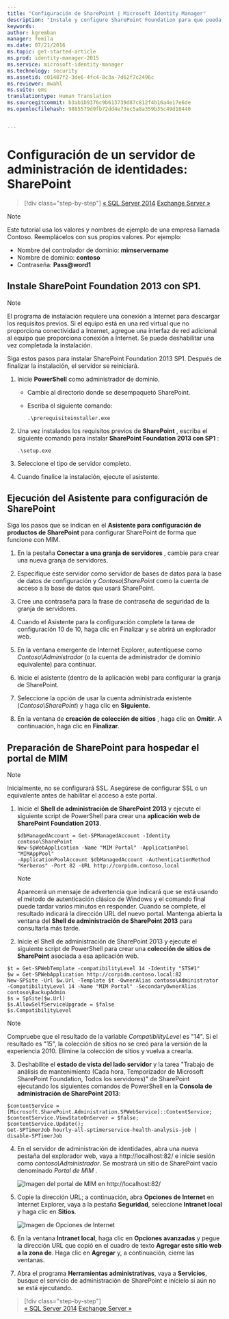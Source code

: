 ```yaml
---
title: "Configuración de SharePoint | Microsoft Identity Manager"
description: "Instale y configure SharePoint Foundation para que pueda hospedar la página del portal de MIM."
keywords: 
author: kgremban
manager: femila
ms.date: 07/21/2016
ms.topic: get-started-article
ms.prod: identity-manager-2015
ms.service: microsoft-identity-manager
ms.technology: security
ms.assetid: c01487f2-3de6-4fc4-8c3a-7d62f7c2496c
ms.reviewer: mwahl
ms.suite: ems
translationtype: Human Translation
ms.sourcegitcommit: b3ab1b9376c9b613739d87c812f4b16a4e17e6de
ms.openlocfilehash: 9885579d9fb72dd4e73ec5a8a359b35c49d10440


---
```


# Configuración de un servidor de administración de identidades: SharePoint

>[!div class="step-by-step"]
[« SQL Server 2014](prepare-server-sql2014.md)
[Exchange Server »](prepare-server-exchange.md)

> [!NOTE]
> Este tutorial usa los valores y nombres de ejemplo de una empresa llamada Contoso. Reemplácelos con sus propios valores. Por ejemplo:
> - Nombre del controlador de dominio: **mimservername**
> - Nombre de dominio: **contoso**
> - Contraseña: **Pass@word1**


## Instale **SharePoint Foundation 2013 con SP1**.

> [!NOTE]
> El programa de instalación requiere una conexión a Internet para descargar los requisitos previos. Si el equipo está en una red virtual que no proporciona conectividad a Internet, agregue una interfaz de red adicional al equipo que proporciona conexión a Internet. Se puede deshabilitar una vez completada la instalación.

Siga estos pasos para instalar SharePoint Foundation 2013 SP1. Después de finalizar la instalación, el servidor se reiniciará.

1.  Inicie **PowerShell** como administrador de dominio.

    -   Cambie al directorio donde se desempaquetó SharePoint.

    -   Escriba el siguiente comando:

        ```
        .\prerequisiteinstaller.exe
        ```

2.  Una vez instalados los requisitos previos de **SharePoint** , escriba el siguiente comando para instalar **SharePoint Foundation 2013 con SP1** :

    ```
    .\setup.exe
    ```

3.  Seleccione el tipo de servidor completo.

4.  Cuando finalice la instalación, ejecute el asistente.

## Ejecución del Asistente para configuración de SharePoint

Siga los pasos que se indican en el **Asistente para configuración de productos de SharePoint** para configurar SharePoint de forma que funcione con MIM.

1. En la pestaña **Conectar a una granja de servidores** , cambie para crear una nueva granja de servidores.

2. Especifique este servidor como servidor de bases de datos para la base de datos de configuración y *Contoso\SharePoint* como la cuenta de acceso a la base de datos que usará SharePoint.

3. Cree una contraseña para la frase de contraseña de seguridad de la granja de servidores.

4. Cuando el Asistente para la configuración complete la tarea de configuración 10 de 10, haga clic en Finalizar y se abrirá un explorador web.

5. En la ventana emergente de Internet Explorer, autentíquese como *Contoso\Administrador* (o la cuenta de administrador de dominio equivalente) para continuar.

6. Inicie el asistente (dentro de la aplicación web) para configurar la granja de SharePoint.

7. Seleccione la opción de usar la cuenta administrada existente (*Contoso\SharePoint*) y haga clic en **Siguiente**.

8. En la ventana de **creación de colección de sitios** , haga clic en **Omitir**.  A continuación, haga clic en **Finalizar**.

## Preparación de SharePoint para hospedar el portal de MIM

> [!NOTE]
> Inicialmente, no se configurará SSL. Asegúrese de configurar SSL o un equivalente antes de habilitar el acceso a este portal.

1. Inicie el **Shell de administración de SharePoint 2013** y ejecute el siguiente script de PowerShell para crear una **aplicación web de SharePoint Foundation 2013**.

    ```
    $dbManagedAccount = Get-SPManagedAccount -Identity contoso\SharePoint
    New-SpWebApplication -Name "MIM Portal" -ApplicationPool "MIMAppPool"
    -ApplicationPoolAccount $dbManagedAccount -AuthenticationMethod "Kerberos" -Port 82 -URL http://corpidm.contoso.local
    ```

    > [!NOTE]
    > Aparecerá un mensaje de advertencia que indicará que se está usando el método de autenticación clásico de Windows y el comando final puede tardar varios minutos en responder. Cuando se complete, el resultado indicará la dirección URL del nuevo portal. Mantenga abierta la ventana del **Shell de administración de SharePoint 2013** para consultarla más tarde.

2. Inicie el Shell de administración de SharePoint 2013 y ejecute el siguiente script de PowerShell para crear una **colección de sitios de SharePoint** asociada a esa aplicación web.

  ```
  $t = Get-SPWebTemplate -compatibilityLevel 14 -Identity "STS#1"
  $w = Get-SPWebApplication http://corpidm.contoso.local:82
  New-SPSite -Url $w.Url -Template $t -OwnerAlias contoso\Administrator
  -CompatibilityLevel 14 -Name "MIM Portal" -SecondaryOwnerAlias contoso\BackupAdmin
  $s = SpSite($w.Url)
  $s.AllowSelfServiceUpgrade = $false
  $s.CompatibilityLevel
  ```

  > [!NOTE]
  > Compruebe que el resultado de la variable *CompatibilityLevel* es "14". Si el resultado es "15", la colección de sitios no se creó para la versión de la experiencia 2010. Elimine la colección de sitios y vuelva a crearla.

3. Deshabilite el **estado de vista del lado servidor** y la tarea "Trabajo de análisis de mantenimiento (Cada hora, Temporizador de Microsoft SharePoint Foundation, Todos los servidores)" de SharePoint ejecutando los siguientes comandos de PowerShell en la **Consola de administración de SharePoint 2013**:

  ```
  $contentService = [Microsoft.SharePoint.Administration.SPWebService]::ContentService;
  $contentService.ViewStateOnServer = $false;
  $contentService.Update();
  Get-SPTimerJob hourly-all-sptimerservice-health-analysis-job | disable-SPTimerJob
  ```

4. En el servidor de administración de identidades, abra una nueva pestaña del explorador web, vaya a http://localhost:82/ e inicie sesión como *contoso\Administrador*.  Se mostrará un sitio de SharePoint vacío denominado *Portal de MIM* .

    ![Imagen del portal de MIM en http://localhost:82/](media/MIM-DeploySP1.png)

5. Copie la dirección URL; a continuación, abra **Opciones de Internet** en Internet Explorer, vaya a la pestaña **Seguridad**, seleccione **Intranet local** y haga clic en **Sitios**.

    ![Imagen de Opciones de Internet](media/MIM-DeploySP2.png)

6. En la ventana **Intranet local**, haga clic en **Opciones avanzadas** y pegue la dirección URL que copió en el cuadro de texto **Agregar este sitio web a la zona de**. Haga clic en **Agregar** y, a continuación, cierre las ventanas.

7. Abra el programa **Herramientas administrativas**, vaya a **Servicios**, busque el servicio de administración de SharePoint e inícielo si aún no se está ejecutando.

>[!div class="step-by-step"]  
[« SQL Server 2014](prepare-server-sql2014.md)
[Exchange Server »](prepare-server-exchange.md)



<!--HONumber=Jul16_HO3-->


